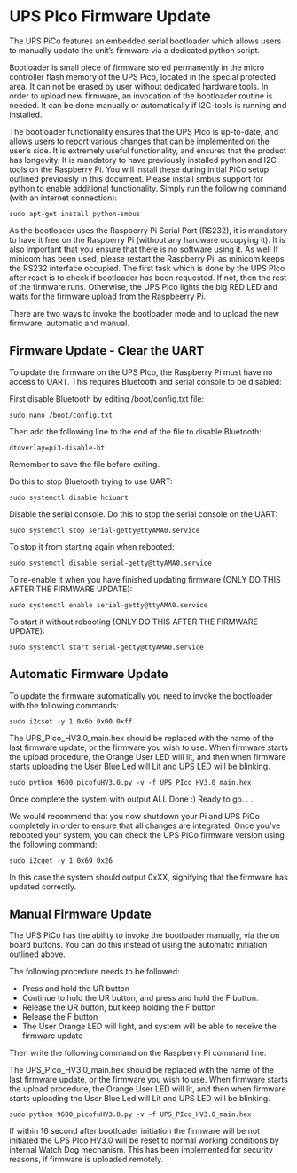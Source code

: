 # UPS PIco Firmware Update

The UPS PiCo features an embedded serial bootloader which allows users to manually update the unit’s firmware via a dedicated python script.

Bootloader is small piece of firmware stored permanently in the micro controller flash memory of the UPS Pico, located in the special protected area. It can not be erased by user without dedicated hardware tools. In order to upload new firmware, an invocation of the bootloader routine is needed. It can be done manually or automatically if I2C-tools is running and installed. 

The bootloader functionality ensures that the UPS PIco is up-to-date, and allows users to report various changes that can be implemented on the user’s side. It is extremely useful functionality, and ensures that the product has longevity.
It is mandatory to have previously installed python and I2C-tools on the Raspberry Pi. You will install these during initial PiCo setup outlined previously in this document. Please install smbus support for python to enable additional functionality. Simply run the following command (with an internet connection):

    sudo apt-get install python-smbus

As the bootloader uses the Raspberry Pi Serial Port (RS232), it is mandatory to have it free on the Raspberry Pi (without any hardware occupying it). It is also important that you ensure that there is no software using it. As well If minicom has been used, please restart the Raspberry Pi, as minicom keeps the RS232 interface occupied.
The first task which is done by the UPS PIco after reset is to check if bootloader has been requested. If not, then the rest of the firmware runs. Otherwise, the UPS PIco lights the big RED LED and waits for the firmware upload from the Raspbeerry Pi.

There are two ways to invoke the bootloader mode and to upload the new firmware, automatic and manual.

## Firmware Update - Clear the UART

To update the firmware on the UPS PIco, the Raspberry Pi must have no access to UART. This requires Bluetooth and serial console to be disabled:

First disable Bluetooth by editing /boot/config.txt file:

    sudo nano /boot/config.txt

Then add the following line to the end of the file to disable Bluetooth:

    dtoverlay=pi3-disable-bt

Remember to save the file before exiting.

Do this to stop Bluetooth trying to use UART:

    sudo systemctl disable hciuart

Disable the serial console. Do this to stop the serial console on the UART:

    sudo systemctl stop serial-getty@ttyAMA0.service

To stop it from starting again when rebooted:

    sudo systemctl disable serial-getty@ttyAMA0.service

To re-enable it when you have finished updating firmware (ONLY DO THIS AFTER THE FIRMWARE UPDATE):

    sudo systemctl enable serial-getty@ttyAMA0.service

To start it without rebooting (ONLY DO THIS AFTER THE FIRMWARE UPDATE):

    sudo systemctl start serial-getty@ttyAMA0.service

## Automatic Firmware Update

To update the firmware automatically you need to invoke the bootloader with the following commands:

    sudo i2cset -y 1 0x6b 0x00 0xff

The UPS_PIco_HV3.0_main.hex should be replaced with the name of the last firmware update, or the firmware you wish to use.
When firmware starts the upload procedure, the Orange User LED will lit, and then when firmware starts uploading the User Blue Led will Lit and UPS LED will be blinking.

    sudo python 9600_picofuHV3.0.py -v -f UPS_PIco_HV3.0_main.hex

Once complete the system with output ALL Done :) Ready to go. . .

We would recommend that you now shutdown your Pi and UPS PiCo completely in order to ensure that all changes are integrated. Once you’ve rebooted your system, you can check the UPS PiCo firmware version using the following command:

    sudo i2cget -y 1 0x69 0x26

In this case the system should output 0xXX, signifying that the firmware has updated correctly.

## Manual Firmware Update

The UPS PiCo has the ability to invoke the bootloader manually, via the on board buttons. You can do this instead of using the automatic initiation outlined above.

The following procedure needs to be followed:

* Press and hold the UR button
* Continue to hold the UR button, and press and hold the F button.
* Release the UR button, but keep holding the F button
* Release the F button
* The User Orange LED will light, and system will be able to receive the firmware update

Then write the following command on the Raspberry Pi command line:

The UPS_PIco_HV3.0_main.hex should be replaced with the name of the last firmware update, or the firmware you wish to use.
When firmware starts the upload procedure, the Orange User LED will lit, and then when firmware starts uploading the User Blue Led will Lit and UPS LED will be blinking.

    sudo python 9600_picofuHV3.0.py -v -f UPS_PIco_HV3.0_main.hex

If within 16 second after bootloader initiation the firmware will be not initiated the UPS PIco HV3.0 will be reset to normal working conditions by internal Watch Dog mechanism. This has been implemented for security reasons, if firmware is uploaded remotely. 